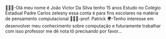 🙋🏻‍♂️-Olá meu nome é João Victor Da Silva 
tenho 15 anos 
Estudo no Colégio Estadual Padre Carlos zelesny 
essa conta é para fins escolares na matéria de pensamento computacional 
👨🏻‍⚕️-prof: Patrick 
🌍-Tenho interesse em desenvolver meu conhecimento sobre computação e futuramente trabalhar com isso 
professor me dê nota tô precisando por favor...
